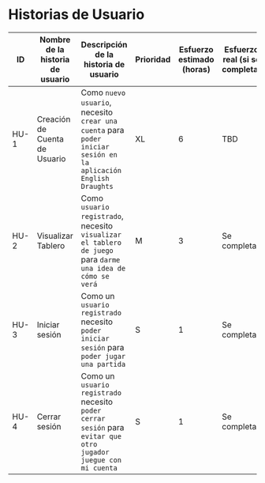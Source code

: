 # Historias de Usuario 

| ID  | Nombre de la historia de usuario | Descripción de la historia de usuario | Prioridad | Esfuerzo estimado (horas) | Esfuerzo real (si se completa) | Estado (completado, pendiente, en curso) |   
| ------------- | ------------- | ------------- | ------------- | ------------- | ------------- | ------------- |
| HU-1  | Creación de Cuenta de Usuario  | Como `nuevo usuario`, necesito `crear una cuenta` para `poder iniciar sesión en la aplicación English Draughts`  | XL  | 6 | TBD | pendiente | 
| HU-2  | Visualizar Tablero  | Como `usuario registrado`, necesito `visualizar el tablero de juego` para `darme una idea de cómo se verá`  | M  | 3  | Se completa  | En curso  | 
| HU-3  | Iniciar sesión  | Como un `usuario registrado` necesito `poder iniciar sesión` para `poder jugar una partida`  |S  | 1  | Se completa |En curso  | 
| HU-4  | Cerrar sesión  | Como un `usuario registrado` necesito `poder cerrar sesión` para `evitar que otro jugador juegue con mi cuenta`  | S | 1 | Se completa  |En curso | 
